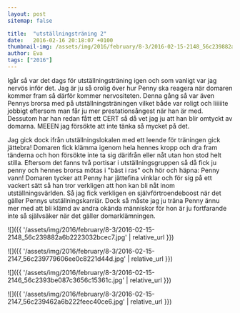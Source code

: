 ```yaml
---
layout: post
sitemap: false

title:  "utställningsträning 2"
date:   2016-02-16 20:18:07 +0100
thumbnail-img: /assets/img/2016/february/8-3/2016-02-15-2148_56c239882a6b2223032bcec7.jpg
author: Eva
tags: ["2016"]
---
```


Igår så var det dags för utställningsträning igen och som vanligt var jag nervös inför det. Jag är ju så orolig över hur Penny ska reagera när domaren kommer fram så därför kommer nervositeten. Denna gång så var även Pennys brorsa med på utställningsträningen vilket både var roligt och liiiiite jobbigt eftersom man får ju mer prestationsångest när han är med. Dessutom har han redan fått ett CERT så då vet jag ju att han blir omtyckt av domarna. MEEEN jag försökte att inte tänka så mycket på det. 

Jag gick dock ifrån utställningslokalen med ett leende för träningen gick jättebra! Domaren fick klämma igenom hela hennes kropp och dra fram tänderna och hon försökte inte ta sig därifrån eller nåt utan hon stod helt stilla. Eftersom det fanns två portisar i utställningsgruppen så då fick ju penny och hennes brorsa mötas i "bäst i ras" och hör och häpna: Penny vann! Domaren tycker att Penny har jättefina vinklar och för sig på ett vackert sätt så han tror verkligen att hon kan bli nåt inom utställningsvärlden. Så jag fick verkligen en självförtroendeboost när det gäller Pennys utställningskarriär. Dock så måste jag ju träna Penny ännu mer med att bli klämd av andra okända människor för hon är ju fortfarande inte så självsäker när det gäller domarklämningen.

![]({{ '/assets/img/2016/february/8-3/2016-02-15-2148_56c239882a6b2223032bcec7.jpg'  | relative_url }})

![]({{ '/assets/img/2016/february/8-3/2016-02-15-2147_56c239779606ee0c8221d44d.jpg'  | relative_url }})

![]({{ '/assets/img/2016/february/8-3/2016-02-15-2146_56c2393be087c3656c15361c.jpg'  | relative_url }})

![]({{ '/assets/img/2016/february/8-3/2016-02-15-2147_56c239462a6b222feec40ce6.jpg'  | relative_url }})

